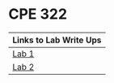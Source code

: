 # CPE 322

| Links to Lab Write Ups |
| ---------------------- |
| [Lab 1](https://github.com/jshepitka/cpe322/blob/main/Labs/Lab%201/README.md) |
| [Lab 2](https://github.com/jshepitka/cpe322/blob/main/Labs/Lab%202/README.md) |
